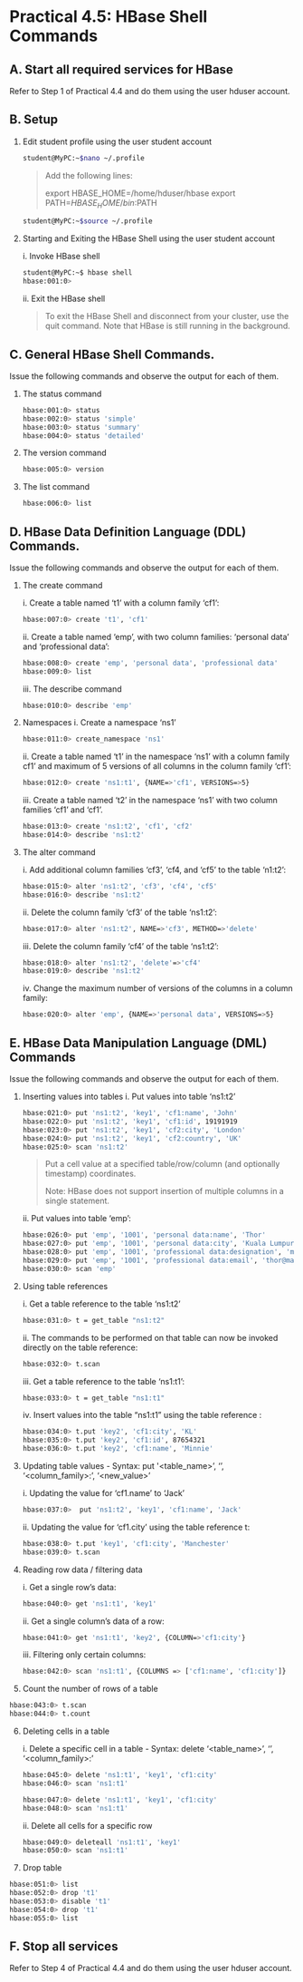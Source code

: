 # Practical 4.5: HBase Shell Commands

## A. Start all required services for HBase 
Refer to Step 1 of Practical 4.4 and do them using the user hduser account.

## B. Setup
1. Edit student profile using the user student account
   ~~~bash
   student@MyPC:~$nano ~/.profile
   ~~~
   > Add the following lines:
   > 
   > export HBASE_HOME=/home/hduser/hbase 
   > export PATH=$HBASE_HOME/bin:$PATH
   ~~~bash
   student@MyPC:~$source ~/.profile
   ~~~

2. Starting and Exiting the HBase Shell using the user student account

   i. Invoke HBase shell
   ~~~bash
   student@MyPC:~$ hbase shell                                                                                                            
   hbase:001:0>
   ~~~

   ii. Exit the HBase shell
   > To exit the HBase Shell and disconnect from your cluster, use the quit command.
   > Note that HBase is still running in the background.

## C. General HBase Shell Commands.
Issue the following commands and observe the output for each of them.

1. The status command
   ~~~bash
   hbase:001:0> status
   hbase:002:0> status 'simple'                                                                                               
   hbase:003:0> status 'summary'
   hbase:004:0> status 'detailed'
   ~~~                                                                                                           

2. The version command
   ~~~bash
   hbase:005:0> version                                                                                                                   
   ~~~
      
3. The list command
   ~~~bash
   hbase:006:0> list
   ~~~

## D. HBase Data Definition Language (DDL) Commands. 
Issue the following commands and observe the output for each of them.

1. The create command

   i. Create a table named ‘t1’ with a column family ‘cf1’:
      ~~~bash
      hbase:007:0> create 't1', 'cf1'
      ~~~

   ii. Create a table named ‘emp’, with two column families: ‘personal data’ and ‘professional data’:
      ~~~bash
      hbase:008:0> create 'emp', 'personal data', 'professional data'
      hbase:009:0> list
      ~~~

   iii. The describe command
      ~~~bash
      hbase:010:0> describe 'emp'
      ~~~  

                                                                                                          
2. Namespaces
   i. Create a namespace ‘ns1’
      ~~~bash
      hbase:011:0> create_namespace 'ns1'
      ~~~  

   ii. Create a table named ‘t1’ in the namespace ‘ns1’ with a column family cf1’ and maximum of 5 versions of all columns in the column family ‘cf1’:
      ~~~bash
      hbase:012:0> create 'ns1:t1', {NAME=>'cf1', VERSIONS=>5}
      ~~~  

   iii. Create a table named ‘t2’ in the namespace ‘ns1’ with two column families ‘cf1’ and ‘cf1’.
      ~~~bash
      hbase:013:0> create 'ns1:t2', 'cf1', 'cf2'
      hbase:014:0> describe 'ns1:t2'
      ~~~  

9. The alter command

   i. Add additional column families ‘cf3’, ‘cf4,  and ‘cf5’ to the table ‘n1:t2’:
      ~~~bash
      hbase:015:0> alter 'ns1:t2', 'cf3', 'cf4', 'cf5'                                                                                                       
      hbase:016:0> describe 'ns1:t2'
      ~~~  

   ii. Delete the  column family ‘cf3’ of the table ‘ns1:t2’:
      ~~~bash
      hbase:017:0> alter 'ns1:t2', NAME=>'cf3', METHOD=>'delete'
      ~~~                                                                                   

   iii. Delete the  column family ‘cf4’ of the table ‘ns1:t2’:
      ~~~bash
      hbase:018:0> alter 'ns1:t2', 'delete'=>'cf4'
      hbase:019:0> describe 'ns1:t2'
      ~~~

   iv. Change the maximum number of versions of the columns in a  column family:
      ~~~bash
      hbase:020:0> alter 'emp', {NAME=>'personal data', VERSIONS=>5}
      ~~~                                                                                                           


## E. HBase Data Manipulation Language (DML) Commands
Issue the following commands and observe the output for each of them.

1. Inserting values into tables
   i. Put values into table ‘ns1:t2’
      ~~~bash
      hbase:021:0> put 'ns1:t2', 'key1', 'cf1:name', 'John'
      hbase:022:0> put 'ns1:t2', 'key1', 'cf1:id', 19191919                                                                                                  
      hbase:023:0> put 'ns1:t2', 'key1', 'cf2:city', 'London'                                                                                                
      hbase:024:0> put 'ns1:t2', 'key1', 'cf2:country', 'UK'                                                                                                 
      hbase:025:0> scan 'ns1:t2'
      ~~~
   > Put a cell value at a specified table/row/column (and optionally timestamp) coordinates.
   > 
   > Note: HBase does not support insertion of multiple columns in a single statement.
      
   ii. Put values into table ‘emp’:
      ~~~bash
      hbase:026:0> put 'emp', '1001', 'personal data:name', 'Thor'
      hbase:027:0> put 'emp', '1001', 'personal data:city', 'Kuala Lumpur'
      hbase:028:0> put 'emp', '1001', 'professional data:designation', 'manager'
      hbase:029:0> put 'emp', '1001', 'professional data:email', 'thor@mail.abc.com'
      hbase:030:0> scan 'emp'
      ~~~

2. Using table references

   i. Get a table reference to the table ‘ns1:t2’
      ~~~bash
      hbase:031:0> t = get_table "ns1:t2"
      ~~~
      
    ii. The commands to be performed on that table can now be invoked directly on the table reference:
      ~~~bash
      hbase:032:0> t.scan
      ~~~

    iii. Get a table reference to the table ‘ns1:t1’:
      ~~~bash
      hbase:033:0> t = get_table "ns1:t1"
      ~~~
      
    iv. Insert values into the table “ns1:t1” using the table reference :
      ~~~bash
      hbase:034:0> t.put 'key2', 'cf1:city', 'KL'
      hbase:035:0> t.put 'key2', 'cf1:id', 87654321
      hbase:036:0> t.put 'key2', 'cf1:name', 'Minnie'
      ~~~

3. Updating table values - Syntax: put '<table_name>’, ‘<rowkey>’, ‘<column_family>:<column>’, ‘<new_value>’

   i. Updating the value for ‘cf1.name’ to ‘Jack’
      ~~~bash
      hbase:037:0>  put 'ns1:t2', 'key1', 'cf1:name', 'Jack'                           
      ~~~
      
   ii. Updating the value for ‘cf1.city’ using the table reference t:
      ~~~bash
      hbase:038:0> t.put 'key1', 'cf1:city', 'Manchester'
      hbase:039:0> t.scan
      ~~~

5. Reading row data / filtering data

   i. Get a single row’s data:
      ~~~bash
      hbase:040:0> get 'ns1:t1', 'key1' 
      ~~~

   ii. Get a single column’s data of a row:
      ~~~bash
      hbase:041:0> get 'ns1:t1', 'key2', {COLUMN=>'cf1:city'}
      ~~~

   iii. Filtering only certain columns:
      ~~~bash
      hbase:042:0> scan 'ns1:t1', {COLUMNS => ['cf1:name', 'cf1:city']}
      ~~~

6. Count the number of rows of a table
~~~bash
hbase:043:0> t.scan
hbase:044:0> t.count
~~~

6. Deleting cells in a table

   i. Delete a specific cell in a table - Syntax: delete ‘<table_name>’, ‘<rowkey>’, ‘<column_family>:<column>’
      ~~~bash
      hbase:045:0> delete 'ns1:t1', 'key1', 'cf1:city'                                                                                  
      hbase:046:0> scan 'ns1:t1'

      hbase:047:0> delete 'ns1:t1', 'key1', 'cf1:city'                                                                                     
      hbase:048:0> scan 'ns1:t1'
      ~~~
 
   ii. Delete all cells for a specific row
      ~~~bash
      hbase:049:0> deleteall 'ns1:t1', 'key1'                                                                                     
      hbase:050:0> scan 'ns1:t1'
      ~~~


7. Drop table
~~~bash
hbase:051:0> list
hbase:052:0> drop 't1'                                                                                 
hbase:053:0> disable 't1'                                                                                     
hbase:054:0> drop 't1'                                                                                    
hbase:055:0> list
~~~

## F. Stop all services
Refer to Step 4 of Practical 4.4 and do them using the user hduser account.


